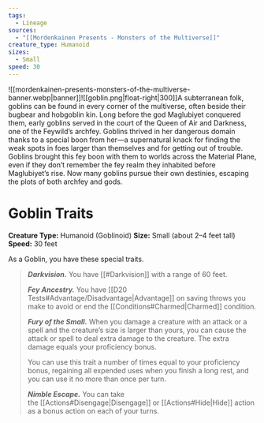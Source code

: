 ```yaml
---
tags:
  - Lineage
sources:
  - "[[Mordenkainen Presents - Monsters of the Multiverse]]"
creature_type: Humanoid
sizes:
  - Small
speed: 30
---
```

![[mordenkainen-presents-monsters-of-the-multiverse-banner.webp|banner]]![[goblin.png|float-right|300]]A subterranean folk, goblins can be found in every corner of the multiverse, often beside their bugbear and hobgoblin kin. Long before the god Maglubiyet conquered them, early goblins served in the court of the Queen of Air and Darkness, one of the Feywild’s archfey. Goblins thrived in her dangerous domain thanks to a special boon from her—a supernatural knack for finding the weak spots in foes larger than themselves and for getting out of trouble. Goblins brought this fey boon with them to worlds across the Material Plane, even if they don’t remember the fey realm they inhabited before Maglubiyet’s rise. Now many goblins pursue their own destinies, escaping the plots of both archfey and gods.
# Goblin Traits
**Creature Type:** Humanoid (Goblinoid)
**Size:** Small (about 2–4 feet tall)
**Speed:** 30 feet

As a Goblin, you have these special traits.
>**_Darkvision._** You have [[#Darkvision]] with a range of 60 feet.
>
>**_Fey Ancestry._** You have [[D20 Tests#Advantage/Disadvantage\|Advantage]] on saving throws you make to avoid or end the [[Conditions#Charmed\|Charmed]] condition.
>
>**_Fury of the Small._** When you damage a creature with an attack or a spell and the creature’s size is larger than yours, you can cause the attack or spell to deal extra damage to the creature. The extra damage equals your proficiency bonus.
>
>You can use this trait a number of times equal to your proficiency bonus, regaining all expended uses when you finish a long rest, and you can use it no more than once per turn.
>
>**_Nimble Escape._**  You can take the [[Actions#Disengage|Disengage]] or [[Actions#Hide|Hide]] action as a bonus action on each of your turns.